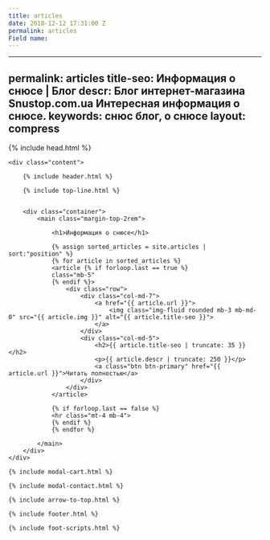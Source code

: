 ```yaml
---
title: articles
date: 2018-12-12 17:31:00 Z
permalink: articles
Field name: 
---
```


---
permalink: articles
title-seo: Информация о снюсе | Блог
descr: Блог интернет-магазина Snustop.com.ua Интересная информация о снюсе.
keywords: снюс блог, о снюсе
layout: compress
---
{% include head.html %}
<body>

	<div class="content">

		{% include header.html %}

		{% include top-line.html %}


		<div class="container">
			<main class="margin-top-2rem">

				<h1>Информация о снюсе</h1>
				
				{% assign sorted_articles = site.articles | sort:"position" %}
				{% for article in sorted_articles %}
				<article {% if forloop.last == true %}
				class="mb-5"
				{% endif %}>
					<div class="row">
						<div class="col-md-7">
							<a href="{{ article.url }}">
								<img class="img-fluid rounded mb-3 mb-md-0" src="{{ article.img }}" alt="{{ article.title-seo }}">
							</a>
						</div>
						<div class="col-md-5">
							<h2>{{ article.title-seo | truncate: 35 }}</h2>
							<p>{{ article.descr | truncate: 250 }}</p>
							<a class="btn btn-primary" href="{{ article.url }}">Читать полностью</a>
						</div>
					</div>
				</article>

				{% if forloop.last == false %}
				<hr class="mt-4 mb-4">
				{% endif %}
				{% endfor %}

			</main>
		</div>
	</div>

	{% include modal-cart.html %}

	{% include modal-contact.html %}

	{% include arrow-to-top.html %}

	{% include footer.html %}

	{% include foot-scripts.html %}